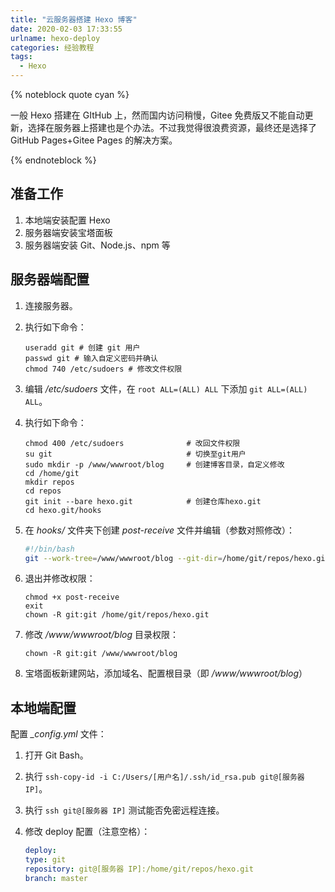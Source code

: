 ```yaml
---
title: "云服务器搭建 Hexo 博客"
date: 2020-02-03 17:33:55
urlname: hexo-deploy
categories: 经验教程
tags:
  - Hexo
---
```


{% noteblock quote cyan %}

一般 Hexo 搭建在 GItHub 上，然而国内访问稍慢，Gitee 免费版又不能自动更新，选择在服务器上搭建也是个办法。不过我觉得很浪费资源，最终还是选择了 GitHub Pages+Gitee Pages 的解决方案。

{% endnoteblock %}

<!-- more -->

## 准备工作

1. 本地端安装配置 Hexo
2. 服务器端安装宝塔面板
3. 服务器端安装 Git、Node.js、npm 等

## 服务器端配置

1.  连接服务器。

2.  执行如下命令：

    ```shell
    useradd git	# 创建 git 用户
    passwd git # 输入自定义密码并确认
    chmod 740 /etc/sudoers # 修改文件权限
    ```

3.  编辑 _/etc/sudoers_ 文件，在 `root ALL=(ALL) ALL` 下添加 `git ALL=(ALL) ALL`。

4.  执行如下命令：

    ```shell
    chmod 400 /etc/sudoers				# 改回文件权限
    su git								# 切换至git用户
    sudo mkdir -p /www/wwwroot/blog		# 创建博客目录，自定义修改
    cd /home/git
    mkdir repos
    cd repos
    git init --bare hexo.git			# 创建仓库hexo.git
    cd hexo.git/hooks
    ```

5.  在 _hooks/_ 文件夹下创建 _post-receive_ 文件并编辑（参数对照修改）：

    ```bash
    #!/bin/bash
    git --work-tree=/www/wwwroot/blog --git-dir=/home/git/repos/hexo.git checkout -f
    ```

6.  退出并修改权限：

    ```shell
    chmod +x post-receive
    exit
    chown -R git:git /home/git/repos/hexo.git
    ```

7.  修改 _/www/wwwroot/blog_ 目录权限：

    ```shell
    chown -R git:git /www/wwwroot/blog
    ```

8.  宝塔面板新建网站，添加域名、配置根目录（即 _/www/wwwroot/blog_）

## 本地端配置

配置 _\_config.yml_ 文件：

1.  打开 Git Bash。

2.  执行 `ssh-copy-id -i C:/Users/[用户名]/.ssh/id_rsa.pub git@[服务器 IP]`。

3.  执行 `ssh git@[服务器 IP]` 测试能否免密远程连接。

4.  修改 deploy 配置（注意空格）：

    ```yaml
    deploy:
    type: git
    repository: git@[服务器 IP]:/home/git/repos/hexo.git
    branch: master
    ```
